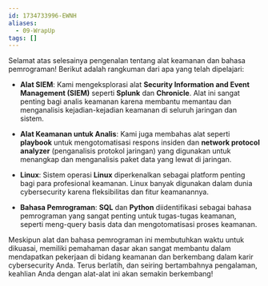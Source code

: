 ```yaml
---
id: 1734733996-EWNH
aliases:
  - 09-WrapUp
tags: []
---
```


Selamat atas selesainya pengenalan tentang alat keamanan dan bahasa pemrograman! Berikut adalah rangkuman dari apa yang telah dipelajari:

- **Alat SIEM**: Kami mengeksplorasi alat **Security Information and Event Management (SIEM)** seperti **Splunk** dan **Chronicle**. Alat ini sangat penting bagi analis keamanan karena membantu memantau dan menganalisis kejadian-kejadian keamanan di seluruh jaringan dan sistem.

- **Alat Keamanan untuk Analis**: Kami juga membahas alat seperti **playbook** untuk mengotomatisasi respons insiden dan **network protocol analyzer** (penganalisis protokol jaringan) yang digunakan untuk menangkap dan menganalisis paket data yang lewat di jaringan.

- **Linux**: Sistem operasi **Linux** diperkenalkan sebagai platform penting bagi para profesional keamanan. Linux banyak digunakan dalam dunia cybersecurity karena fleksibilitas dan fitur keamanannya.

- **Bahasa Pemrograman**: **SQL** dan **Python** diidentifikasi sebagai bahasa pemrograman yang sangat penting untuk tugas-tugas keamanan, seperti meng-query basis data dan mengotomatisasi proses keamanan.

Meskipun alat dan bahasa pemrograman ini membutuhkan waktu untuk dikuasai, memiliki pemahaman dasar akan sangat membantu dalam mendapatkan pekerjaan di bidang keamanan dan berkembang dalam karir cybersecurity Anda. Terus berlatih, dan seiring bertambahnya pengalaman, keahlian Anda dengan alat-alat ini akan semakin berkembang!
